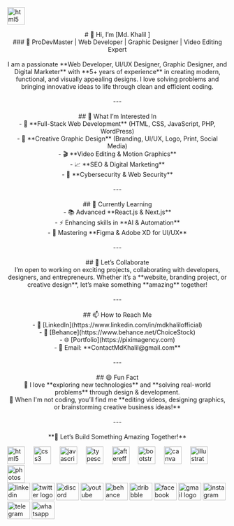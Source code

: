 <img src="[https://cdn.jsdelivr.net/gh/devicons/devicon/icons/html5/html5-original.svg" height="40" alt="html5 logo](https://media.licdn.com/dms/image/v2/D5616AQFqwUYKkpCmeg/profile-displaybackgroundimage-shrink_350_1400/B56ZUzAaN6GsAY-/0/1740317506058?e=1746057600&v=beta&t=nLN_iTURSTvwtZH5PwZiVmZVlzBhKVg3gkqbqhV1hNo)" />
<p align="center"># 👋 Hi, I’m [Md. Khalil ]  <br>
### 🚀 ProDevMaster | Web Developer | Graphic Designer | Video Editing Expert  <br><br>I am a passionate **Web Developer, UI/UX Designer, Graphic Designer, and Digital Marketer** with **5+ years of experience** in creating modern, functional, and visually appealing designs. I love solving problems and bringing innovative ideas to life through clean and efficient coding.<br><br>---<br><br>## 👀 What I’m Interested In  <br>- 🚀 **Full-Stack Web Development** (HTML, CSS, JavaScript, PHP, WordPress)  <br>- 🎨 **Creative Graphic Design** (Branding, UI/UX, Logo, Print, Social Media)  <br>- 🎬 **Video Editing & Motion Graphics**  <br>- 📈 **SEO & Digital Marketing**  <br>- 🔐 **Cybersecurity & Web Security**  <br><br>---<br><br>## 🌱 Currently Learning  <br>- 📚 Advanced **React.js & Next.js**  <br>- ⚡ Enhancing skills in **AI & Automation**  <br>- 🎨 Mastering **Figma & Adobe XD for UI/UX**  <br><br>---<br><br>## 💼 Let’s Collaborate  <br>I’m open to working on exciting projects, collaborating with developers, designers, and entrepreneurs. Whether it’s a **website, branding project, or creative design**, let’s make something **amazing** together!  <br><br>---<br><br>## 📫 How to Reach Me  <br>- 🔗 [LinkedIn](https://www.linkedin.com/in/mdkhalilofficial)  <br>- 🎨 [Behance](https://www.behance.net/ChoiceStock)  <br>- 🌐 [Portfolio](https://piximagency.com)  <br>- 📧 Email: **ContactMdKhalil@gmail.com**  <br><br>---<br><br>## 😄 Fun Fact  <br>🔹 I love **exploring new technologies** and **solving real-world problems** through design & development.  <br>🔹 When I'm not coding, you’ll find me **editing videos, designing graphics, or brainstorming creative business ideas!**  <br><br>---<br><br>**🚀 Let’s Build Something Amazing Together!**</p>


  >


<div align="left">

<div align="left">
  <img src="https://cdn.jsdelivr.net/gh/devicons/devicon/icons/html5/html5-original.svg" height="40" alt="html5 logo"  />
  <img width="12" />
  <img src="https://cdn.jsdelivr.net/gh/devicons/devicon/icons/css3/css3-original.svg" height="40" alt="css3 logo"  />
  <img width="12" />
  <img src="https://cdn.jsdelivr.net/gh/devicons/devicon/icons/javascript/javascript-original.svg" height="40" alt="javascript logo"  />
  <img width="12" />
  <img src="https://cdn.jsdelivr.net/gh/devicons/devicon/icons/typescript/typescript-original.svg" height="40" alt="typescript logo"  />
  <img width="12" />
  <img src="https://cdn.jsdelivr.net/gh/devicons/devicon/icons/aftereffects/aftereffects-original.svg" height="40" alt="aftereffects logo"  />
  <img width="12" />
  <img src="https://cdn.jsdelivr.net/gh/devicons/devicon/icons/bootstrap/bootstrap-original.svg" height="40" alt="bootstrap logo"  />
  <img width="12" />
  <img src="https://cdn.jsdelivr.net/gh/devicons/devicon/icons/canva/canva-original.svg" height="40" alt="canva logo"  />
  <img width="12" />
  <img src="https://cdn.jsdelivr.net/gh/devicons/devicon/icons/illustrator/illustrator-plain.svg" height="40" alt="illustrator logo"  />
  <img width="12" />
  <img src="https://cdn.jsdelivr.net/gh/devicons/devicon/icons/photoshop/photoshop-plain.svg" height="40" alt="photoshop logo"  />
</div>

<div align="left">
  <img src="https://raw.githubusercontent.com/maurodesouza/profile-readme-generator/master/src/assets/icons/social/linkedin/default.svg" width="52" height="40" alt="linkedin logo"  />
  <img src="https://raw.githubusercontent.com/maurodesouza/profile-readme-generator/master/src/assets/icons/social/twitter/default.svg" width="52" height="40" alt="twitter logo"  />
  <img src="https://raw.githubusercontent.com/maurodesouza/profile-readme-generator/master/src/assets/icons/social/discord/default.svg" width="52" height="40" alt="discord logo"  />
  <img src="https://raw.githubusercontent.com/maurodesouza/profile-readme-generator/master/src/assets/icons/social/youtube/default.svg" width="52" height="40" alt="youtube logo"  />
  <img src="https://raw.githubusercontent.com/maurodesouza/profile-readme-generator/master/src/assets/icons/social/behance/default.svg" width="52" height="40" alt="behance logo"  />
  <img src="https://raw.githubusercontent.com/maurodesouza/profile-readme-generator/master/src/assets/icons/social/dribbble/default.svg" width="52" height="40" alt="dribbble logo"  />
  <img src="https://raw.githubusercontent.com/maurodesouza/profile-readme-generator/master/src/assets/icons/social/facebook/default.svg" width="52" height="40" alt="facebook logo"  />
  <img src="https://raw.githubusercontent.com/maurodesouza/profile-readme-generator/master/src/assets/icons/social/gmail/default.svg" width="52" height="40" alt="gmail logo"  />
  <img src="https://raw.githubusercontent.com/maurodesouza/profile-readme-generator/master/src/assets/icons/social/instagram/default.svg" width="52" height="40" alt="instagram logo"  />
  <img src="https://raw.githubusercontent.com/maurodesouza/profile-readme-generator/master/src/assets/icons/social/telegram/default.svg" width="52" height="40" alt="telegram logo"  />
  <img src="https://raw.githubusercontent.com/maurodesouza/profile-readme-generator/master/src/assets/icons/social/whatsapp/default.svg" width="52" height="40" alt="whatsapp logo"  />
</div>

###
